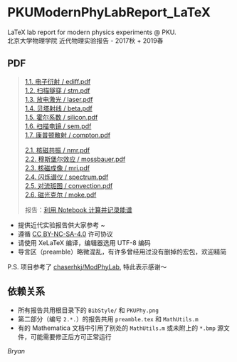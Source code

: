 # PKUModernPhyLabReport_LaTeX
LaTeX lab report for modern physics experiments @ PKU. <br/>
北京大学物理学院 近代物理实验报告 - 2017秋 + 2019春

## PDF
> [1.1. 电子衍射 / ediff.pdf](1.1.%20电子衍射/ediff.pdf)<br/>
> [1.2. 扫描隧穿 / stm.pdf](1.2.%20扫描隧穿/stm.pdf)<br/>
> [1.3. 放电激光 / laser.pdf](1.3.%20放电激光/laser.pdf)<br/>
> [1.4. 贝塔射线 / beta.pdf](1.4.%20贝塔射线/beta.pdf)<br/>
> [1.5. 霍尔系数 / silicon.pdf](1.5.%20霍尔系数/silicon.pdf)<br/>
> [1.6. 扫描电镜 / sem.pdf](1.6.%20扫描电镜/sem.pdf)<br/>
> [1.7. 康普顿散射 / compton.pdf](1.7.%20康普顿散射/compton.pdf)<br/>
> 
> [2.1. 核磁共振 / nmr.pdf](2.1.%20核磁共振/nmr.pdf)<br/>
> [2.2. 穆斯堡尔效应 / mossbauer.pdf](2.2.%20穆斯堡尔效应/mossbauer.pdf)<br/>
> [2.3. 核磁成像 / mri.pdf](2.3.%20核磁成像/mri.pdf)<br/>
> [2.4. 闪烁谱仪 / spectrum.pdf](2.4.%20闪烁谱仪/spectrum.pdf)<br/>
> [2.5. 对流斑图 / convection.pdf](2.5.%20对流斑图/convection.pdf)<br/>
> [2.6. 磁光克尔 / moke.pdf](2.6.%20磁光克尔/moke.pdf)<br/>
> 
> 报告：[利用 Notebook 计算并记录能谱](2.4.%20闪烁谱仪/beamer/experiment_talk.pdf)

* 提供近代实验报告供大家参考 ~
* 遵循 [CC BY-NC-SA-4.0](https://creativecommons.org/licenses/by-nc-sa/4.0/) 许可协议
* 请使用 XeLaTeX 编译，编辑器选用 UTF-8 编码
* 导言区（preamble）略微混乱，有许多曾经用过没有删掉的宏包，欢迎精简

P.S. 项目参考了 [chaserhkj/ModPhyLab](https://github.com/chaserhkj/ModPhyLab), 特此表示感谢～

## 依赖关系
* 所有报告共用根目录下的 `BibStyle/` 和 `PKUPhy.png`
* 第二部分（编号 `2.*.`）的报告共用 `preamble.tex` 和 `MathUtils.m`
* 有的 Mathematica 文档中引用了别处的 `MathUtils.m` 或未附上的 `*.bmp` 源文件，可能需要修正后方可正常运行

_Bryan_
